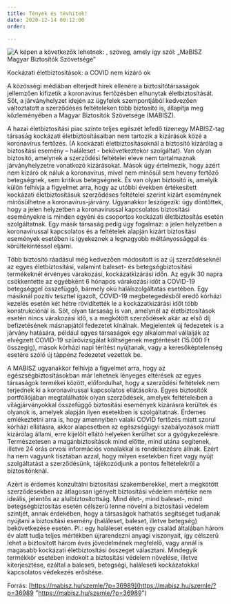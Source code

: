 ```yaml
---
title: Tények és tévhitek!
date: 2020-12-14 00:12:00
order: 

---
```

![A képen a következők lehetnek: , szöveg, amely így szól: „MaBISZ Magyar Biztosítók Szövetsége”](https://scontent-vie1-1.xx.fbcdn.net/v/t1.0-9/130768348_1111581532608017_6924470710093062020_n.png?_nc_cat=109&ccb=2&_nc_sid=730e14&_nc_ohc=G_qcmkcZaksAX-ZErFn&_nc_oc=AQn6UesGDM2kqq1cCfb9Mq8BzndYMoDxL_ZmWI7sYVlI89JTsJWPiPqbjETsqZHbUNk&_nc_ht=scontent-vie1-1.xx&oh=571c716e05a407a01f73669c0ab703f9&oe=60206FC6)

Kockázati életbiztosítások: a COVID nem kizáró ok

A közösségi médiában elterjedt hírek ellenére a biztosítótársaságok jellemzően kifizetik a koronavírus fertőzésben elhunytak életbiztosítását. Sőt, a járványhelyzet idején az ügyfelek szempontjából kedvezően változtatott a szerződéses feltételeken több biztosító is, állapítja meg közleményében a Magyar Biztosítók Szövetsége (MABISZ).

A hazai életbiztosítási piac szinte teljes egészét lefedő tizenegy MABISZ-tag társaság kockázati életbiztosításaiban nem tartozik a kizárások közé a koronavírus fertőzés. (A kockázati életbiztosításoknál a biztosító kizárólag a biztosítási esemény – haláleset - bekövetkeztekor szolgáltat). Van olyan biztosító, amelynek a szerződési feltételei eleve nem tartalmaznak járványhelyzetre vonatkozó kizárásokat. Mások úgy értelmezik, hogy azért nem kizáró ok náluk a koronavírus, mivel nem minősül sem heveny fertőző betegségnek, sem kritikus betegségnek. És van olyan biztosító is, amelyik külön felhívja a figyelmet arra, hogy az utóbbi években értékesített kockázati életbiztosításuk szerződéses feltételei szerint kizárt eseménynek minősülhetne a koronavírus-járvány. Ugyanakkor leszögezik: úgy döntöttek, hogy a jelen helyzetben a koronavírussal kapcsolatos biztosítási eseményekre is minden egyéni és csoportos kockázati életbiztosítás esetén szolgáltatnak. Egy másik társaság pedig úgy fogalmaz: a jelen helyzetben a koronavírussal kapcsolatos és a feltételek alapján kizárt biztosítási események esetében is igyekeznek a legnagyobb méltányossággal és körültekintéssel eljárni.

Több biztosító ráadásul még kedvezően módosított is az új szerződéseknél az egyes életbiztosítási, valamint baleset- és betegségbiztosítási termékeknél érvényes várakozási, kockázatkizárási időn. Az egyik 30 napra csökkentette az egyébként 6 hónapos várakozási időt a COVID-19 betegséggel összefüggő, bármely okú halálszolgáltatás esetében. Egy másiknál pozitív teszttel igazolt, COVID-19 megbetegedésből eredő kórházi kezelés esetén két hétre rövidítették le a kockázatkizárási időt több konstrukciónál is. Sőt, olyan társaság is van, amelynél az életbiztosítások esetén nincs várakozási idő, s a megkötött szerződések akár az első díj befizetésének másnapjától fedezetet kínálnak. Megjelentek új fedezetek is a járvány hatására, például egyes társaságok egy alkalommal vállalják az elvégzett COVID-19 szűrővizsgálat költségének megtérítését (15.000 Ft összegig), mások kórházi napi térítést nyújtanak, vagy a keresőképtelenség esetére szóló új táppénz fedezetet vezettek be.

A MABISZ ugyanakkor felhívja a figyelmet arra, hogy az egészségbiztosításokban már lehetnek lényeges eltérések az egyes társaságok termékei között, előfordulhat, hogy a szerződési feltételek nem terjednek ki a koronavírussal kapcsolatos ellátásokra. Egyes biztosítók portfóliójában megtalálhatók olyan szerződések, amelyek feltételeiben a világjárványokkal összefüggő biztosítási események kizárásra kerültek és olyanok is, amelyek alapján ilyen esetekben is szolgáltatnak. Érdemes emlékeztetni arra is, hogy amennyiben valaki COVID fertőzés miatt szorul kórházi ellátásra, akkor alapesetben az egészségügyi szabályozások miatt kizárólag állami, erre kijelölt ellátó helyeken kerülhet sor a gyógykezelésre. Természetesen a magánbiztosítások mind előtte, mind utána segítenek, illetve 24 órás orvosi információs vonalakkal is rendelkezésre állnak. Ezért ha nem vagyunk tisztában azzal, hogy milyen esetekben fizet vagy nyújt szolgáltatást a szerződésünk, tájékozódjunk a pontos feltételekről a biztosítónknál.

Azért is érdemes konzultálni biztosítási szakemberekkel, mert a megkötött szerződésekben az átlagosan igényelt biztosítási védelem mértéke nem ideális, jelentős az alulbiztosítottság. Mind élet-, mind baleset-, mind betegségbiztosítás esetén célszerű lenne növelni a biztosítási védelem szintjét, annak érdekében, hogy a társaságok hathatós segítséget tudjanak nyújtani a biztosítási esemény (haláleset, baleset, illetve betegség) bekövetkezése esetén. Pl.: egy haláleset esetén egy család általában három év alatt tudja teljes mértékben újrarendezni anyagi viszonyait, így célszerű lehet a biztosított három éves jövedelmének megfelelő, vagy annál is magasabb kockázati életbiztosítási összeget választani. Mindegyik termékkör esetében indokolt a biztosítási védelem növelése, illetve kiterjesztése, ezáltal a baleseti, betegségi, haláleseti kockázatokkal kapcsolatos védekezés erősítése.

Forrás: [https://mabisz.hu/szemle/?p=36989](https://mabisz.hu/szemle/?p=36989 "https://mabisz.hu/szemle/?p=36989")